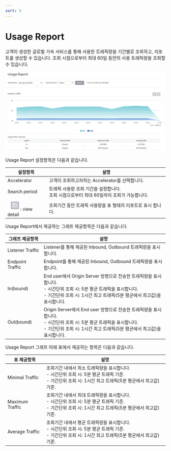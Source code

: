 ```yaml
---
sort: 5
---
```


# Usage Report

고객이 생성한 글로벌 가속 서비스를 통해 사용한 트래픽량을 기간별로 조회하고, 리포트를 생성할 수 있습니다. 조회 시점으로부터 최대 60일 동안의 사용 트래픽량을 조회할 수 있습니다. 

![Usage Report 화면](/images/UsageReport.png)

Usage Report 설정항목은 다음과 같습니다.

| 설정항목  | 설명  |
|---|---|
| Accelerator  | 고객이 조회하고자하는 Accelerator를 선택합니다.   |
| Search period  | 트래픽 사용량 조회 기간을 설정합니다.<br> 조회 시점으로부터 최대 60일까지 조회가 가능합니다.  |
| ![View Detail Icon](/images/Icon_ViewDetail.png): view detail  | 조회기간 동안 트래픽 사용량을 표 형태의 리포트로 표시 합니다.  |

Usage Report에서 제공하는 그래프 제공항목은 다음과 같습니다.

| 그래프 제공항목  | 설명  |
|---|---|
| Listener Traffic  | Listener를 통해 제공된 Inbound, Outbound 트래픽량을 표시합니다.  |
| Endpoint Traffic  | Endpoint를 통해 제공된 Inbound, Outbound 트래픽량을 표시합니다.  |
| In(bound)  | End user에서 Origin Server 방향으로 전송한 트래픽량을 표시합니다.<br> - 시간단위 조회 시: 5분 평균 트래픽을 표시합니다.<br> - 기간단위 조회 시: 1시간 최고 트래픽(5분 평균에서 최고값)을 표시합니다.  |
| Out(bound)  | Origin Server에서 End user 방향으로 전송한 트래픽량을 표시합니다.<br> - 시간단위 조회 시: 5분 평균 트래픽을 표시합니다.<br> - 기간단위 조회 시: 1시간 최고 트래픽(5분 평균에서 최고값)을 표시합니다.  |

Usage Report 그래프 아래 표에서 제공하는 항목은 다음과 같습니다.

| 표 제공항목  | 설명  |
|---|---|
| Minimal Traffic  | 조회기간 내에서 최소 트래픽량을 표시합니다.<br> - 시간단위 조회 시: 5분 평균 트래픽 기준.<br> - 기간단위 조회 시: 1시간 최고 트래픽(5분 평균에서 최고값) 기준.  |
| Maximum Traffic  | 조회기간 내에서 최대 트래픽량을 표시합니다.<br> - 시간단위 조회 시: 5분 평균 트래픽 기준.<br> - 기간단위 조회 시: 1시간 최고 트래픽(5분 평균에서 최고값) 기준.  |
| Average Traffic  | 조회기간 내에서 평균 트래픽량을 표시합니다.<br> - 시간단위 조회 시: 5분 평균 트래픽 기준.<br> - 기간단위 조회 시: 1시간 최고 트래픽(5분 평균에서 최고값) 기준.  |
